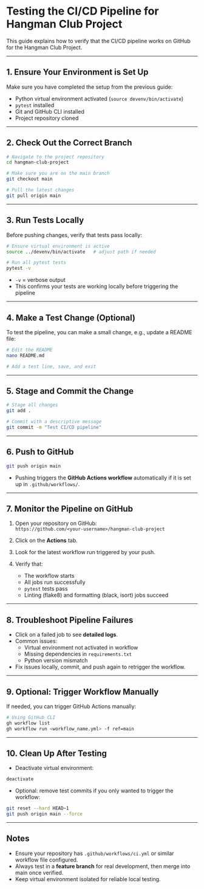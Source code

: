 
# Testing the CI/CD Pipeline for Hangman Club Project

This guide explains how to verify that the CI/CD pipeline works on GitHub for the Hangman Club Project.

---

## 1. Ensure Your Environment is Set Up

Make sure you have completed the setup from the previous guide:

- Python virtual environment activated (`source devenv/bin/activate`)  
- `pytest` installed  
- Git and GitHub CLI installed  
- Project repository cloned

---

## 2. Check Out the Correct Branch

```bash
# Navigate to the project repository
cd hangman-club-project

# Make sure you are on the main branch
git checkout main

# Pull the latest changes
git pull origin main
```

---

## 3. Run Tests Locally

Before pushing changes, verify that tests pass locally:

```bash
# Ensure virtual environment is active
source ../devenv/bin/activate   # adjust path if needed

# Run all pytest tests
pytest -v
```

- `-v` = verbose output  
- This confirms your tests are working locally before triggering the pipeline  

---

## 4. Make a Test Change (Optional)

To test the pipeline, you can make a small change, e.g., update a README file:

```bash
# Edit the README
nano README.md

# Add a test line, save, and exit
```

---

## 5. Stage and Commit the Change

```bash
# Stage all changes
git add .

# Commit with a descriptive message
git commit -m "Test CI/CD pipeline"
```

---

## 6. Push to GitHub

```bash
git push origin main
```

- Pushing triggers the **GitHub Actions workflow** automatically if it is set up in `.github/workflows/`.

---

## 7. Monitor the Pipeline on GitHub

1. Open your repository on GitHub:  
   `https://github.com/<your-username>/hangman-club-project`

2. Click on the **Actions** tab.

3. Look for the latest workflow run triggered by your push.

4. Verify that:
   - The workflow starts
   - All jobs run successfully
   - `pytest` tests pass
   - Linting (flake8) and formatting (black, isort) jobs succeed

---

## 8. Troubleshoot Pipeline Failures

- Click on a failed job to see **detailed logs**.  
- Common issues:
  - Virtual environment not activated in workflow
  - Missing dependencies in `requirements.txt`
  - Python version mismatch
- Fix issues locally, commit, and push again to retrigger the workflow.

---

## 9. Optional: Trigger Workflow Manually

If needed, you can trigger GitHub Actions manually:

```bash
# Using GitHub CLI
gh workflow list
gh workflow run <workflow_name.yml> -f ref=main
```

---

## 10. Clean Up After Testing

- Deactivate virtual environment:

```bash
deactivate
```

- Optional: remove test commits if you only wanted to trigger the workflow:

```bash
git reset --hard HEAD~1
git push origin main --force
```

---

## Notes

- Ensure your repository has `.github/workflows/ci.yml` or similar workflow file configured.  
- Always test in a **feature branch** for real development, then merge into main once verified.  
- Keep virtual environment isolated for reliable local testing.
